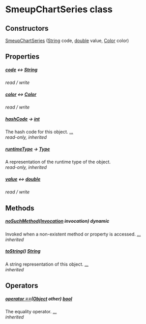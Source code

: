 


# SmeupChartSeries class












## Constructors

[SmeupChartSeries](../smeup_models_widgets_smeup_chart_series/SmeupChartSeries/SmeupChartSeries.md) ([String](https://api.flutter.dev/flutter/dart-core/String-class.html) code, [double](https://api.flutter.dev/flutter/dart-core/double-class.html) value, [Color](https://pub.dev/documentation/charts_common/0.12.0/common/Color-class.html) color)

    


## Properties

##### [code](../smeup_models_widgets_smeup_chart_series/SmeupChartSeries/code.md) &#8596; [String](https://api.flutter.dev/flutter/dart-core/String-class.html)



   
_read / write_



##### [color](../smeup_models_widgets_smeup_chart_series/SmeupChartSeries/color.md) &#8596; [Color](https://pub.dev/documentation/charts_common/0.12.0/common/Color-class.html)



   
_read / write_



##### [hashCode](https://api.flutter.dev/flutter/dart-core/Object/hashCode.html) &#8594; [int](https://api.flutter.dev/flutter/dart-core/int-class.html)



The hash code for this object. [...](https://api.flutter.dev/flutter/dart-core/Object/hashCode.html)  
_read-only, inherited_



##### [runtimeType](https://api.flutter.dev/flutter/dart-core/Object/runtimeType.html) &#8594; [Type](https://api.flutter.dev/flutter/dart-core/Type-class.html)



A representation of the runtime type of the object.   
_read-only, inherited_



##### [value](../smeup_models_widgets_smeup_chart_series/SmeupChartSeries/value.md) &#8596; [double](https://api.flutter.dev/flutter/dart-core/double-class.html)



   
_read / write_




## Methods

##### [noSuchMethod](https://api.flutter.dev/flutter/dart-core/Object/noSuchMethod.html)([Invocation](https://api.flutter.dev/flutter/dart-core/Invocation-class.html) invocation) dynamic



Invoked when a non-existent method or property is accessed. [...](https://api.flutter.dev/flutter/dart-core/Object/noSuchMethod.html)  
_inherited_



##### [toString](https://api.flutter.dev/flutter/dart-core/Object/toString.html)() [String](https://api.flutter.dev/flutter/dart-core/String-class.html)



A string representation of this object. [...](https://api.flutter.dev/flutter/dart-core/Object/toString.html)  
_inherited_




## Operators

##### [operator ==](https://api.flutter.dev/flutter/dart-core/Object/operator_equals.html)([Object](https://api.flutter.dev/flutter/dart-core/Object-class.html) other) [bool](https://api.flutter.dev/flutter/dart-core/bool-class.html)



The equality operator. [...](https://api.flutter.dev/flutter/dart-core/Object/operator_equals.html)  
_inherited_











